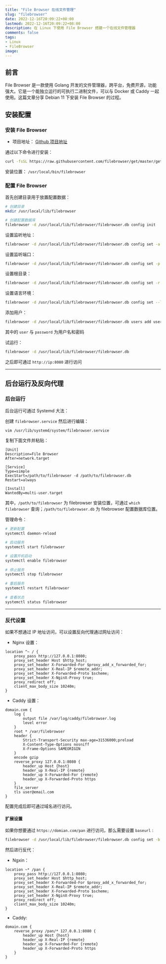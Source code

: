 ```yaml
---
title: "File Browser 在线文件管理"
slug: "filebrowser"
date: 2022-12-16T20:09:22+08:00
lastmod: 2022-12-16T20:09:22+08:00
description: 在 Linux 下使用 File Browser 搭建一个在线文件管理器
comments: false
tags:
- Linux
- FileBrowser
image: 
---
```


## 前言

File Browser 是一款使用 Golang 开发的文件管理器，跨平台，免费开源，功能强大。它是一个能独立运行的可执行二进制文件，可以与 Docker 或 Caddy 一起使用。这篇文章分享 Debian 11 下安装 File Browser 的过程。

## 安装配置

### 安装 File Browser

- 项目地址： [Github 项目地址](https://github.com/filebrowser/filebrowser/)

通过以下命令进行安装：

```bash
curl -fsSL https://raw.githubusercontent.com/filebrowser/get/master/get.sh | bash
```

安装位置： `/usr/local/bin/filebrowser`

### 配置 File Browser

首先创建目录用于放置配置数据：

```bash
# 创建目录
mkdir /usr/local/lib/filebrowser

# 创建配置数据库
filebrowser -d /usr/local/lib/filebrowser/filebrowser.db config init
```

设置监听地址：

```bash
filebrowser -d /usr/local/lib/filebrowser/filebrowser.db config set -a 0.0.0.0
```

设置监听端口：

```bash
filebrowser -d /usr/local/lib/filebrowser/filebrowser.db config set -p 8080
```

设置根目录：

```bash
filebrowser -d /usr/local/lib/filebrowser/filebrowser.db config set -r /var/filebrowser
```

设置语言环境：

```bash
filebrowser -d /usr/local/lib/filebrowser/filebrowser.db config set --locale zh-cn
```

添加用户：

```bash
filebrowser -d /usr/local/lib/filebrowser/filebrowser.db users add user password --perm.admin --locale zh-cn
```

其中的 `user` 与 `password` 为用户名和密码

试运行：

```bash
filebrowser -d /usr/local/lib/filebrowser/filebrowser.db
```

之后即可通过 `http://ip:8080` 进行访问

---

## 后台运行及反向代理

### 后台运行

后台运行可通过 Systemd 大法：

创建 `filebrowser.service` 然后进行编辑：

```bash
vim /usr/lib/systemd/system/filebrowser.service
```

复制下面文件并粘贴：

```systemd
[Unit]
Description=File Browser
After=network.target

[Service]
Type=simple
ExecStart=/path/to/filebrowser -d /path/to/filebrowser.db
Restart=always

[Install]
WantedBy=multi-user.target
```

其中，`/path/to/filebrowser` 为 filebrowser 安装位置，可通过 `which filebrowser` 查询；`/path/to/filebrowser.db` 为 filebrowser 配置数据库位置。

管理命令：

```bash
# 更新配置
systemctl daemon-reload

# 启动服务
systemctl start filebrowser

# 设置开机启动
systemctl enable filebrowser
​
# 停止服务
systemctl stop filebrowser
​
# 重启服务
systemctl restart filebrowser
​
# 查看状态
systemctl status filebrowser
```

---

### 反代设置

如果不想通过 IP 地址访问，可以设置反向代理通过网址访问：

- Nginx 设置：

```nginx
location ^~ / {
	proxy_pass http://127.0.0.1:8080;
	proxy_set_header Host $http_host;
	proxy_set_header X-Forwarded-For $proxy_add_x_forwarded_for;
	proxy_set_header X-Real-IP $remote_addr;
	proxy_set_header X-Forwarded-Proto $scheme;
	proxy_set_header X-NginX-Proxy true;
	proxy_redirect off;
	client_max_body_size 10240m;
}
```

- Caddy 设置：

```caddyfile
domain.com {
	log {
		output file /var/log/caddy/filebrowser.log
		level error
	}
	root * /var/filebrowser
	header {
		Strict-Transport-Security max-age=31536000;preload
		X-Content-Type-Options nosniff
		X-Frame-Options SAMEORIGIN
	}
	encode gzip
	reverse_proxy 127.0.0.1:8080 {
		header_up Host {host}
		header_up X-Real-IP {remote}
		header_up X-Forwarded-For {remote}
		header_up X-Forwarded-Proto https
	}
	file_server
	tls user@email.com
}
```

配置完成后即可通过域名进行访问。

#### 扩展设置

如果你想要通过 `https://domian.com/pan` 进行访问，那么需要设置 `baseurl` :

```bash
filebrowser -d /usr/local/lib/filebrowser/filebrowser.db config set -b /pan
```

然后进行反代：

- Ngxin：

```nginx
location ~* /pan {
	proxy_pass http://127.0.0.1:8080;
	proxy_set_header Host $http_host;
	proxy_set_header X-Forwarded-For $proxy_add_x_forwarded_for;
	proxy_set_header X-Real-IP $remote_addr;
	proxy_set_header X-Forwarded-Proto $scheme;
	proxy_set_header X-NginX-Proxy true;
	proxy_redirect off;
	client_max_body_size 10240m;
}
```

- Caddy:

```caddyfile
domain.com {
	reverse_proxy /pan/* 127.0.0.1:8080 {
		header_up Host {host}
		header_up X-Real-IP {remote}
		header_up X-Forwarded-For {remote}
		header_up X-Forwarded-Proto https
	}
}
```

